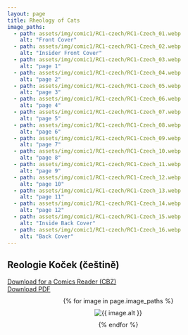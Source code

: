 ```yaml
---
layout: page
title: Rheology of Cats 
image_paths:
  - path: assets/img/comic1/RC1-czech/RC1-Czech_01.webp 
    alt: "Front Cover"
  - path: assets/img/comic1/RC1-czech/RC1-Czech_02.webp
    alt: "Insider Front Cover"
  - path: assets/img/comic1/RC1-czech/RC1-Czech_03.webp
    alt: "page 1"
  - path: assets/img/comic1/RC1-czech/RC1-Czech_04.webp
    alt: "page 2"
  - path: assets/img/comic1/RC1-czech/RC1-Czech_05.webp
    alt: "page 3"
  - path: assets/img/comic1/RC1-czech/RC1-Czech_06.webp
    alt: "page 4"
  - path: assets/img/comic1/RC1-czech/RC1-Czech_07.webp
    alt: "page 5"
  - path: assets/img/comic1/RC1-czech/RC1-Czech_08.webp
    alt: "page 6"
  - path: assets/img/comic1/RC1-czech/RC1-Czech_09.webp
    alt: "page 7"
  - path: assets/img/comic1/RC1-czech/RC1-Czech_10.webp
    alt: "page 8"
  - path: assets/img/comic1/RC1-czech/RC1-Czech_11.webp
    alt: "page 9"
  - path: assets/img/comic1/RC1-czech/RC1-Czech_12.webp
    alt: "page 10"
  - path: assets/img/comic1/RC1-czech/RC1-Czech_13.webp
    alt: "page 11"
  - path: assets/img/comic1/RC1-czech/RC1-Czech_14.webp
    alt: "page 12"
  - path: assets/img/comic1/RC1-czech/RC1-Czech_15.webp
    alt: "Inside Back Cover"
  - path: assets/img/comic1/RC1-czech/RC1-Czech_16.webp
    alt: "Back Cover"
---
```


<div class="col-lg-12 text-center">
	<h2 class="section-heading text-uppercase">Reologie Koček (češtině)</h2>
        <div class="text-muted">
           <a href="{{ site.url }}/downloads/comic1-czech/RC1-Czech.cbz">Download for a Comics Reader (CBZ)</a>
        </div>
        <div class="text-muted">
           <a href="{{ site.url }}/downloads/comic1-czech/RC1-English.pdf">Download PDF</a>
        </div>
        
</div>

<div style="display: flex; flex-direction: column; align-items: center; margin-top: 10px; margin-bottom: 30px;">
  {% for image in page.image_paths %}
    <img src="{{ image.path }}" alt="{{ image.alt }}" style="max-width: 80%; height: auto; margin: 10px;">
  {% endfor %}
</div>












